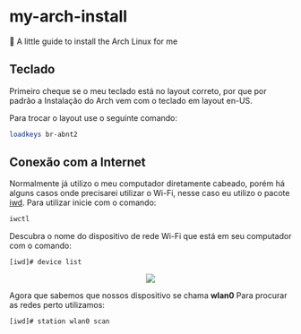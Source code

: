 
# my-arch-install
📔 A little guide to install the Arch Linux for me

## Teclado
Primeiro cheque se o meu teclado está no layout correto, por que por padrão a Instalação do Arch vem com o teclado em layout en-US.

Para trocar o layout use o seguinte comando:

```bash
loadkeys br-abnt2
```

## Conexão com a Internet
Normalmente já utilizo o meu computador diretamente cabeado, porém há alguns casos onde precisarei utilizar o Wi-Fi, nesse caso eu utilizo o pacote [iwd](https://wiki.archlinux.org/title/iwd).
Para utilizar inicie com o comando:
```bash
iwctl
```
Descubra o nome do dispositivo de rede Wi-Fi que está em seu computador com o comando:
```
[iwd]# device list
```

<div align="center">
  <img src="https://i.imgur.com/GGxULsZ.png">
</div>

Agora que sabemos que nossos dispositivo se chama **wlan0**
Para procurar as redes perto utilizamos:
```
[iwd]# station wlan0 scan
```